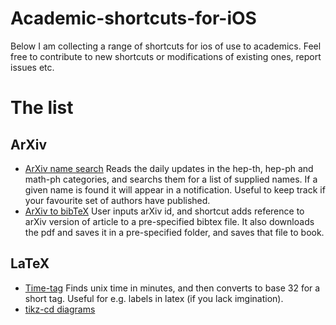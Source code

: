 # Academic-shortcuts-for-iOS
Below I  am collecting a range of shortcuts for ios of use to academics. Feel free to contribute to new shortcuts or modifications of existing ones, report issues etc.

# The list
## ArXiv
* [ArXiv name search](https://www.icloud.com/shortcuts/ba2cf7bd48c840f9965c644d863711c4) Reads the daily updates in the hep-th, hep-ph and math-ph categories, and searchs them for a list of supplied names. If a given name is found it will appear in a notification. Useful to keep track if your favourite set of authors have published.
* [ArXiv to bibTeX](https://www.icloud.com/shortcuts/033b9b87c8ed4d7e8c4b29e1704fca04) User inputs arXiv id, and shortcut adds reference to arXiv version of article to a pre-specified bibtex file. It also downloads the pdf and saves it in a pre-specified folder, and saves that file to book. 
## LaTeX
* [Time-tag](https://www.icloud.com/shortcuts/c5fb3345c2ca489084948f6c0161b511) Finds unix time in minutes, and then converts to base 32 for a short tag. Useful for e.g. labels in latex (if you lack imgination).
* [tikz-cd diagrams](https://www.icloud.com/shortcuts/705a50300afb45308de2379a8562121f)


